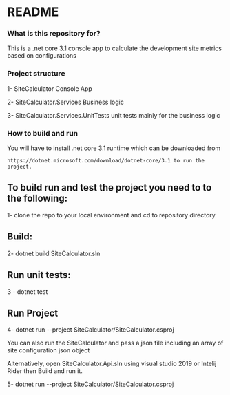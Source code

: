 # README #

### What is this repository for? ###

This is a .net core 3.1 console app to calculate the development site metrics based on configurations 

### Project structure ###

1- SiteCalculator Console App

2- SiteCalculator.Services Business logic 

3- SiteCalculator.Services.UnitTests unit tests mainly for the business logic


### How to build and run ###

You will have to install .net core 3.1 runtime which can be downloaded from 

    https://dotnet.microsoft.com/download/dotnet-core/3.1 to run the project.


## To build run and test the project you need to to the following: ##


1- clone the repo to your local environment and cd to repository directory

## Build: ##
2- dotnet build SiteCalculator.sln

## Run unit tests: ###
3 - dotnet test

## Run Project ##
4- dotnet run --project SiteCalculator/SiteCalculator.csproj


You can also run the SiteCalculator and pass a json file including an array of site configuration json object 

Alternatively, open SiteCalculator.Api.sln using visual studio 2019 or Intelij Rider then Build and run it.


5- dotnet run --project SiteCalculator/SiteCalculator.csproj <JsonFullPathFileName>




